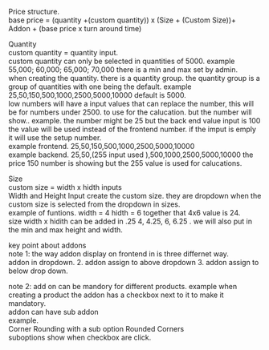 Price structure.  
base price \= (quantity \+(custom quantity)) x (Size \+ (Custom Size))+  
Addon \+ (base price x turn around time)

Quantity  
custom quantity \= quantity input.   
custom quantity can only be selected in quantities of 5000\. example 55,000; 60,000; 65,000; 70,000 there is a min and max set by admin.  
when creating the quantity. there is a quantity group. the quantity group is a group of quantities with one being the default. example 25,50,150,500,1000,2500,5000,10000 default is 5000\.  
low numbers will have a input values that can replace the number, this will be for numbers under 2500\. to use for the calucation. but the number will show.. example. the number might be 25 but the back end value input is 100 the value will be used instead of the frontend number. if the imput is emply it will use the setup number.   
example frontend. 25,50,150,500,1000,2500,5000,10000  
example backend. 25,50,(255 input used ),500,1000,2500,5000,10000 the price 150 number is showing but the 255 value is used for calucations.

Size  
custom size \= width x hidth inputs  
Width and Height Input create the custom size. they are dropdown when the custom size is selected from the dropdown in sizes.   
example of funtions. width \= 4 hidth \= 6  together that 4x6 value is 24\.  
size width x hidith can be added in .25  4, 4.25, 6, 6.25 . we will also put in the min and max height and width.

key point about addons  
note 1: the way addon display on frontend in is three differnet way.   
 addon in dropdown. 2\. addon assign to above dropdown 3\. addon assign to below drop down. 

note 2: add on can be mandory for different products. example when creating a product the addon has a checkbox next to it to make it mandatory.  
addon can have sub addon   
example.   
Corner Rounding   with a sub option Rounded Corners   
suboptions show when checkbox are click.   

